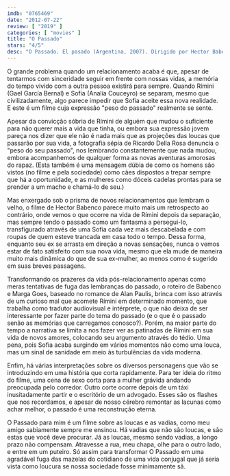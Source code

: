 ```yaml
---
imdb: "0765469"
date: "2012-07-22"
review: [ "2019" ]
categories: [ "movies" ]
title: "O Passado"
stars: "4/5"
desc: "O Passado. El pasado (Argentina, 2007). Dirigido por Hector Babenco. Escrito por Hector Babenco, Marta Goes, Alan Pauls. Com Mabi Abele, Mariana Anghileri, Mimí Ardú, Paulo Autran, Hector Babenco, Ana Celentano, Analía Couceyro, Gael García Bernal, Alejandro Genes. Texto atualizado em 2019-05-04."
---
```

O grande problema quando um relacionamento acaba é que, apesar de tentarmos com sinceridade seguir em frente com nossas vidas, a memória do tempo vivido com a outra pessoa existirá para sempre. Quando Rímini (Gael García Bernal) e Sofia (Analía Couceyro) se separam, mesmo que civilizadamente, algo parece impedir que Sofia aceite essa nova realidade. E este é um filme cuja expressão "peso do passado" realmente se sente.

Apesar da convicção sóbria de Rímini de alguém que mudou o suficiente para não querer mais a vida que tinha, ou embora sua expressão jovem pareça nos dizer que ele não é nada mais que as projeções das loucas que passarão por sua vida, a fotografia sépia de Ricardo Della Rosa denuncia o "peso do seu passado", nos lembrando constantemente que nada mudou, embora acompanhemos de qualquer forma as novas aventuras amorosas do rapaz. (Esta também é uma mensagem dúbia de como os homens são vistos (no filme e pela sociedade) como cães dispostos a trepar sempre que há a oportunidade, e as mulheres como dóceis cadelas prontas para se prender a um macho e chamá-lo de seu.)

Mas enxergado sob o prisma de novos relacionamentos que lembram o velho, o filme de Hector Babenco parece muito mais um retrospecto ao contrário, onde vemos o que ocorre na vida de Rímini depois da separação, mas sempre tendo o passado como um fantasma a persegui-lo, transfigurado através de uma Sofia cada vez mais descabelada e com roupas de quem esteve trancada em casa todo o tempo. Dessa forma, enquanto seu ex se arrasta em direção a novas sensações, nunca o vemos estar de fato satisfeito com sua nova vida, mesmo que ela mude de maneira muito mais dinâmica do que de sua ex-mulher, ao menos como é sugerido em suas breves passagens.

Transformando os prazeres da vida pós-relacionamento apenas como meras tentativas de fuga das lembranças do passado, o roteiro de Babenco e Marga Goes, baseado no romance de Alan Paulis, brinca com isso através de um curioso mal que acomete Rímini em determinado momento, que trabalha como tradutor audiovisual e intérprete, o que não deixa de ser interessante por fazer parte do tema do passado (e o que é o passado senão as memórias que carregamos conosco?). Porém, na maior parte do tempo a narrativa se limita a nos fazer ver as patinadas de Rímini em sua vida de novos amores, colocando seu argumento através do tédio. Uma pena, pois Sofia acaba surgindo em vários momentos não como uma louca, mas um sinal de sanidade em meio às turbulências da vida moderna.

Enfim, há várias interpretações sobre os diversos personagens que vão se introduzindo em uma história que corta rapidamente. Para ter ideia do ritmo do filme, uma cena de sexo corta para a mulher grávida andando preocupada pelo corredor. Outro corte ocorre depois de um táxi inusitadamente partir e o escritório de um advogado. Esses são os flashes que nos recordamos, e apesar de nosso cérebro remontar as lacunas como achar melhor, o passado é uma reconstrução eterna.

O Passado para mim é um filme sobre as loucas e as vadias, como meu amigo sabiamente sempre me ensinou. Há vadias que não são loucas, e são estas que você deve procurar. Já as loucas, mesmo sendo vadias, a longo prazo não compensam. Atravesse a rua, meu chapa, olhe para o outro lado, e entre em um puteiro. Só assim para transformar O Passado em uma agradável fuga das mazelas do cotidiano de uma vida conjugal que já seria vista como loucura se nossa sociedade fosse minimamente sã.
